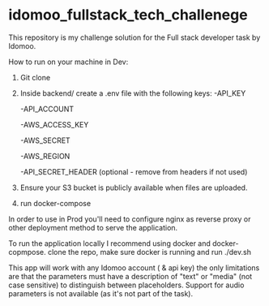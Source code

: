 # idomoo_fullstack_tech_challenege

This repository is my challenge solution for the Full stack developer task by Idomoo.

How to run on your machine in Dev:

1. Git clone
2. Inside backend/ create a .env file with the following keys:
   -API_KEY

   -API_ACCOUNT

   -AWS_ACCESS_KEY

   -AWS_SECRET

   -AWS_REGION

   -API_SECRET_HEADER (optional - remove from headers if not used)

3. Ensure your S3 bucket is publicly available when files are uploaded.
4. run docker-compose

In order to use in Prod you'll need to configure nginx as reverse proxy or other deployment method to serve the application.

To run the application locally I recommend using docker and docker-copmpose.
clone the repo, make sure docker is running and run ./dev.sh

This app will work with any Idomoo account ( & api key) the only limitations are that the parameters must have a description of "text" or "media" (not case sensitive) to distinguish between placeholders.
Support for audio parameters is not available (as it's not part of the task).
